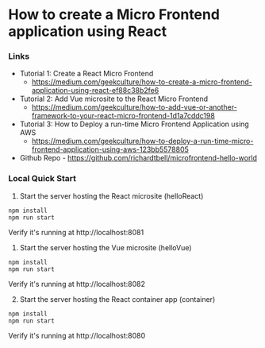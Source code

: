 # How to create a Micro Frontend application using React

### Links
* Tutorial 1: Create a React Micro Frontend 
  * https://medium.com/geekculture/how-to-create-a-micro-frontend-application-using-react-ef88c38b2fe6
* Tutorial 2: Add Vue microsite to the React Micro Frontend
  * https://medium.com/geekculture/how-to-add-vue-or-another-framework-to-your-react-micro-frontend-1d1a7cddc198
* Tutorial 3: How to Deploy a run-time Micro Frontend Application using AWS
  * https://medium.com/geekculture/how-to-deploy-a-run-time-micro-frontend-application-using-aws-123bb5578805
* Github Repo - https://github.com/richardtbell/microfrontend-hello-world

### Local Quick Start

1. Start the server hosting the React microsite (helloReact)
```shell
npm install
npm run start
```
Verify it's running at http://localhost:8081


1. Start the server hosting the Vue microsite (helloVue)
```shell
npm install
npm run start
```
Verify it's running at http://localhost:8082

2. Start the server hosting the React container app (container)
```shell
npm install
npm run start
```
Verify it's running at http://localhost:8080


